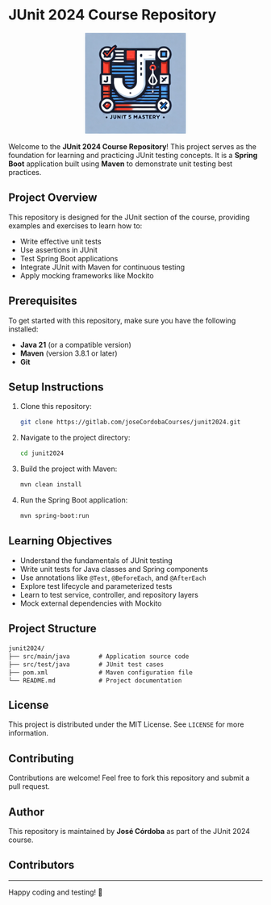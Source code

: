 # JUnit 2024 Course Repository

<p align="center">
  <img src="junit5-Logo.webp" alt="JUnit Logo" width="200">
</p>

Welcome to the **JUnit 2024 Course Repository**! This project serves as the foundation for learning and practicing JUnit testing concepts. It is a **Spring Boot** application built using **Maven** to demonstrate unit testing best practices.

## Project Overview

This repository is designed for the JUnit section of the course, providing examples and exercises to learn how to:
- Write effective unit tests
- Use assertions in JUnit
- Test Spring Boot applications
- Integrate JUnit with Maven for continuous testing
- Apply mocking frameworks like Mockito

## Prerequisites

To get started with this repository, make sure you have the following installed:
- **Java 21** (or a compatible version)
- **Maven** (version 3.8.1 or later)
- **Git**

## Setup Instructions

1. Clone this repository:
   ```bash
   git clone https://gitlab.com/joseCordobaCourses/junit2024.git
   ```
2. Navigate to the project directory:
   ```bash
   cd junit2024
   ```
3. Build the project with Maven:
   ```bash
   mvn clean install
   ```
4. Run the Spring Boot application:
   ```bash
   mvn spring-boot:run
   ```

## Learning Objectives

- Understand the fundamentals of JUnit testing
- Write unit tests for Java classes and Spring components
- Use annotations like `@Test`, `@BeforeEach`, and `@AfterEach`
- Explore test lifecycle and parameterized tests
- Learn to test service, controller, and repository layers
- Mock external dependencies with Mockito

## Project Structure

```plaintext
junit2024/
├── src/main/java        # Application source code
├── src/test/java        # JUnit test cases
├── pom.xml              # Maven configuration file
└── README.md            # Project documentation
```

## License

This project is distributed under the MIT License. See `LICENSE` for more information.

## Contributing

Contributions are welcome! Feel free to fork this repository and submit a pull request.

## Author

This repository is maintained by **José Córdoba** as part of the JUnit 2024 course.

## Contributors



---

Happy coding and testing! 🎉